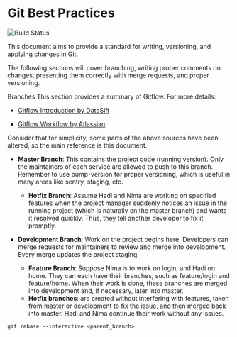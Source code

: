 # Git Best Practices

![Build Status](https://git-scm.com/images/logo@2x.png)


This document aims to provide a standard for writing, versioning, and applying changes in Git.

The following sections will cover branching, writing proper comments on changes, presenting them correctly with merge requests, and proper versioning.

Branches
This section provides a summary of Gitflow. For more details:


- [Gitflow Introduction by DataSift]

- [Gitflow Workflow by Atlassian]

Consider that for simplicity, some parts of the above sources have been altered, so the main reference is this document.



[//]: # (These are reference links used in the body of this note and get stripped out when the markdown processor does its job. There is no need to format nicely because it shouldn't be seen. Thanks SO -)

[Gitflow Introduction by DataSift]: <https://docs.github.com/en/pages>
[Gitflow Workflow by Atlassian]: <https://www.atlassian.com/git/tutorials/comparing-workflows/gitflow-workflow>



- **Master Branch**: This contains the project code (running version). Only the maintainers of each service are allowed to push to this branch. Remember to use bump-version for proper versioning, which is useful in many areas like sentry, staging, etc.

  - **Hotfix Branch**: Assume Hadi and Nima are working on specified features when the project manager suddenly notices an issue in the running project (which is naturally on the master branch) and wants it resolved quickly. Thus, they tell another developer to fix it promptly.


- **Development Branch**: Work on the project begins here. Developers can merge requests for maintainers to review and merge into development. Every merge updates the project staging.
  - **Feature Branch**: Suppose Nima is to work on login, and Hadi on home. They can each have their branches, such as feature/login and feature/home. When their work is done, these branches are merged into development and, if necessary, later into master.
  - **Hotfix branches**: are created without interfering with features, taken from master or development to fix the issue, and then merged back into master. Hadi and Nima continue their work without any issues.


```
git rebase --interactive <parent_branch>
```
